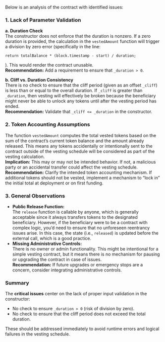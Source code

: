 Below is an analysis of the contract with identified issues:

### 1. Lack of Parameter Validation  
**a. Duration Check**  
The constructor does not enforce that the duration is nonzero. If a zero duration is provided, the calculation in the `vestedAmount` function will trigger a division by zero error (specifically in the line:  
```
return totalBalance * (block.timestamp - start) / duration;
```
). This would render the contract unusable.  
**Recommendation:** Add a requirement to ensure that `_duration > 0`.

**b. Cliff vs. Duration Consistency**  
There is no check to ensure that the cliff period (given as an offset `_cliff`) is less than or equal to the overall duration. If `_cliff` is greater than `_duration`, then vesting will effectively be broken because the beneficiary might never be able to unlock any tokens until after the vesting period has ended.  
**Recommendation:** Validate that `_cliff <= _duration` in the constructor.

### 2. Token Accounting Assumptions  
The function `vestedAmount` computes the total vested tokens based on the sum of the contract’s current token balance and the amount already released. This means any tokens accidentally or intentionally sent to the contract outside of the vesting schedule will be considered as part of the vesting calculation.  
**Implication:** This may or may not be intended behavior. If not, a malicious party or an accidental transfer could affect the vesting schedule.  
**Recommendation:** Clarify the intended token accounting mechanism. If additional tokens should not be vested, implement a mechanism to “lock in” the initial total at deployment or on first funding.

### 3. General Observations  
- **Public Release Function:**  
  The `release` function is callable by anyone, which is generally acceptable since it always transfers tokens to the designated beneficiary. However, if the beneficiary were to be a contract with complex logic, you’d need to ensure that no unforeseen reentrancy issues arise. In this case, the state (i.e., `released`) is updated before the external call, which is a good practice.  
- **Missing Administrative Controls:**  
  There is no owner or admin functionality. This might be intentional for a simple vesting contract, but it means there is no mechanism for pausing or upgrading the contract in case of issues.  
  **Recommendation:** If future upgrades or emergency stops are a concern, consider integrating administrative controls.

### Summary  
The **critical issues** center on the lack of proper input validation in the constructor:
- No check to ensure `_duration > 0` (risk of division by zero).
- No check to ensure that the cliff period does not exceed the total duration.

These should be addressed immediately to avoid runtime errors and logical failures in the vesting schedule.